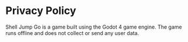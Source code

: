 # Privacy Policy
Shell Jump Go is a game built using the Godot 4 game engine. The game runs offline and does not collect or send any user data. 
